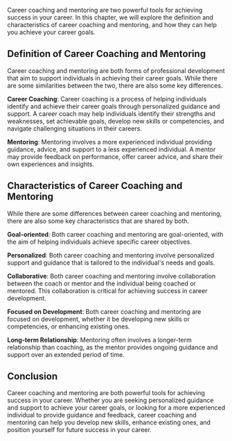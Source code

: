 
Career coaching and mentoring are two powerful tools for achieving success in your career. In this chapter, we will explore the definition and characteristics of career coaching and mentoring, and how they can help you achieve your career goals.

Definition of Career Coaching and Mentoring
-------------------------------------------

Career coaching and mentoring are both forms of professional development that aim to support individuals in achieving their career goals. While there are some similarities between the two, there are also some key differences.

**Career Coaching**: Career coaching is a process of helping individuals identify and achieve their career goals through personalized guidance and support. A career coach may help individuals identify their strengths and weaknesses, set achievable goals, develop new skills or competencies, and navigate challenging situations in their careers.

**Mentoring**: Mentoring involves a more experienced individual providing guidance, advice, and support to a less experienced individual. A mentor may provide feedback on performance, offer career advice, and share their own experiences and insights.

Characteristics of Career Coaching and Mentoring
------------------------------------------------

While there are some differences between career coaching and mentoring, there are also some key characteristics that are shared by both.

**Goal-oriented**: Both career coaching and mentoring are goal-oriented, with the aim of helping individuals achieve specific career objectives.

**Personalized**: Both career coaching and mentoring involve personalized support and guidance that is tailored to the individual's needs and goals.

**Collaborative**: Both career coaching and mentoring involve collaboration between the coach or mentor and the individual being coached or mentored. This collaboration is critical for achieving success in career development.

**Focused on Development**: Both career coaching and mentoring are focused on development, whether it be developing new skills or competencies, or enhancing existing ones.

**Long-term Relationship**: Mentoring often involves a longer-term relationship than coaching, as the mentor provides ongoing guidance and support over an extended period of time.

Conclusion
----------

Career coaching and mentoring are both powerful tools for achieving success in your career. Whether you are seeking personalized guidance and support to achieve your career goals, or looking for a more experienced individual to provide guidance and feedback, career coaching and mentoring can help you develop new skills, enhance existing ones, and position yourself for future success in your career.

